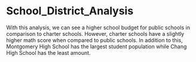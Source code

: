 # School_District_Analysis

With this analysis, we can see a higher school budget for public schools in comparison to charter schools. However, charter schools have a slightly higher math score when compared to public schools. In addition to this, Montgomery High School has the largest student population while Chang High School has the least amount.

